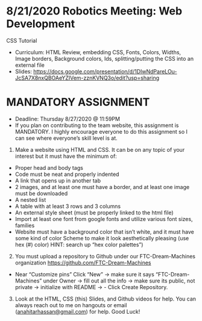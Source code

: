# 8/21/2020 Robotics Meeting: Web Development
CSS Tutorial
- Curriculum: HTML Review, embedding CSS, Fonts, Colors, Widths, Image borders, Background colors, Ids, splitting/putting the CSS into an external file
- Slides: https://docs.google.com/presentation/d/1DIwNdPareLOu-JcSA7X8nxQBOAeYZIVem-zznKVNQ3o/edit?usp=sharing

# MANDATORY ASSIGNMENT 
- Deadline: Thursday 8/27/2020 @ 11:59PM
- If you plan on contributing to the team website, this assignment is MANDATORY. I highly encourage everyone to do this assignment so I can see where everyone’s skill level is at. 
1. Make a website using HTML and CSS. It can be on any topic of your interest but it must have the minimum of:
  - Proper head and body tags
  - Code must be neat and properly indented
  - A link that opens up in another tab
  - 2 images, and at least one must have a border, and at least one image must be downloaded 
  - A nested list 
  - A table with at least 3 rows and 3 columns
  - An external style sheet (must be properly linked to the html file)
  - Import at least one font from google fonts and utilize various font sizes, families
  - Website must have a background color that isn’t white, and it must have some kind of color Scheme to make it look aesthetically pleasing (use hex (#) color) HINT: search up “hex color palettes”)
  
2. You must upload a repository to Github under our FTC-Dream-Machines organization 
https://github.com/FTC-Dream-Machines
  - Near “Customize pins” Click “New” → make sure it says “FTC-Dream-Machines” under Owner → fill out all the info → make sure its public, not private → initialize with README → - Click Create Repository. 

3. Look at the HTML, CSS (this) Slides, and Github videos for help. You can always reach out to me on hangouts or email (anahitarhassan@gmail.com) for help. Good Luck!
